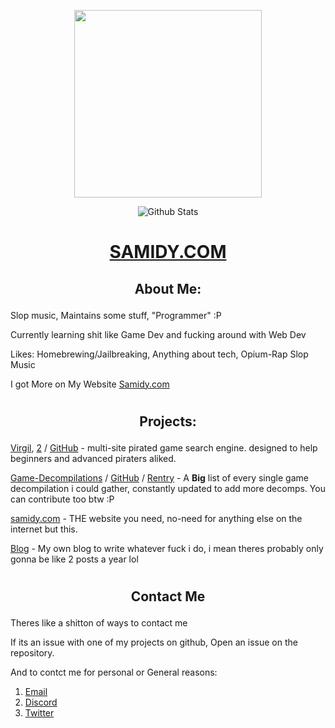 <p align="center">
<img src="https://avatars.githubusercontent.com/u/168582143?v=4" width="300" height="300">
</p>


<p align="center">
  <img src="http://github-profile-summary-cards.vercel.app/api/cards/profile-details?username=SamidyFR&theme=tokyonight" alt="Github Stats" />
</p>
<h1><p align="center"> <a href="https://samidy.com"> SAMIDY.COM </p></a></h1>


<h2><p align="center">About Me:</p></h2>

Slop music, Maintains some stuff, "Programmer" :P

Currently learning shit like Game Dev and fucking around with Web Dev

Likes: Homebrewing/Jailbreaking, Anything about tech, Opium-Rap Slop Music


I got More on My Website [Samidy.com](https://samidy.com)


<h1></h1>
<h2><p align="center">Projects:</p></h2>

[Virgil](https://virgil.samidy.com), [2](https://virgil-search.pages.dev/) / [GitHub](https://github.com/SamidyFR/Virgil) - multi-site pirated game search engine. designed to help beginners and advanced piraters aliked.

[Game-Decompilations](https://decomps.samidy.com) / [GitHub](https://github.com/SamidyFR/Game-Decompilations) / [Rentry](https://rentry.co/Gamedecomps) - A **Big** list of every single game decompilation i could gather, constantly updated to add more decomps. You can contribute too btw :P

[samidy.com](https://www.samidy.com) - THE website you need, no-need for anything else on the internet but this.

[Blog](https://www.samidy.com/blog) - My own blog to write whatever fuck i do, i mean theres probably only gonna be like 2 posts a year lol

<h1></h1>
<h2><p align="center">Contact Me</p></h2>
Theres like a shitton of ways to contact me

If its an issue with one of my projects on github, Open an issue on the repository.

And to contct me for personal or General reasons:
1. [Email](mailto:me@samidy.com)
2. [Discord](https://discord.com/users/1063716802988867684)
3. [Twitter](https://x.com/samidyrn)

